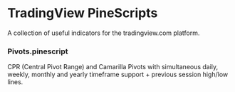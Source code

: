 # TradingView PineScripts

A collection of useful indicators for the tradingview.com platform.

### Pivots.pinescript
CPR (Central Pivot Range) and Camarilla Pivots with simultaneous daily, weekly, monthly and yearly timeframe support + previous session high/low lines.
